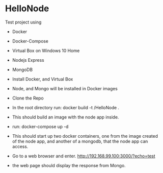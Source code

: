 # HelloNode

Test project using 
- Docker 
- Docker-Compose
- Virtual Box on Windows 10 Home
- Nodejs Express
- MongoDB

- Install Docker, and Virtual Box
- Node, and Mongo will be installed in Docker images

- Clone the Repo
- In the root directory run:
docker build -t <yourname>/HelloNode .
- This should build an image with the node app inside.
- run:
docker-compose up -d
- This should start up two docker containers, one from the image created of the node app, and another of a mongodb, that the node app can access.
- Go to a web browser and enter.
http://192.168.99.100:3000/?echo=test
- the web page should display the response from Mongo.
